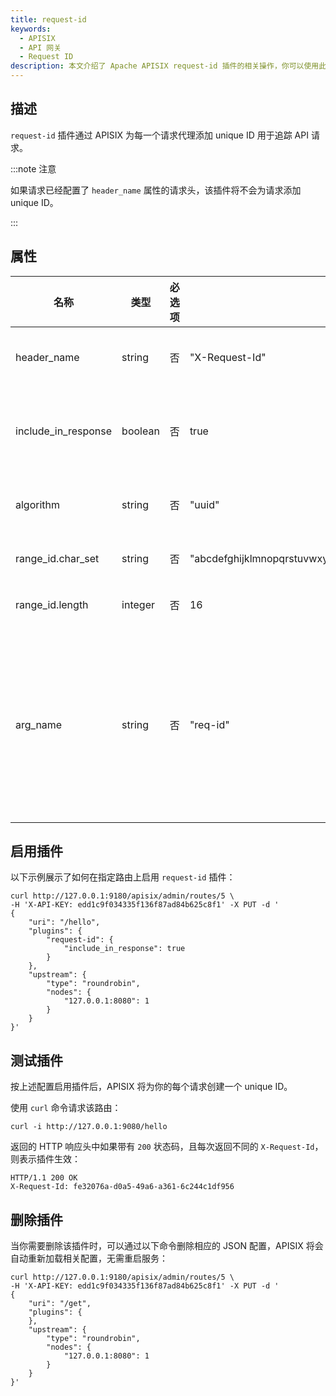 ```yaml
---
title: request-id
keywords:
  - APISIX
  - API 网关
  - Request ID
description: 本文介绍了 Apache APISIX request-id 插件的相关操作，你可以使用此插件为每个请求代理添加 unique ID 来追踪 API 请求。
---
```


<!--
#
# Licensed to the Apache Software Foundation (ASF) under one or more
# contributor license agreements.  See the NOTICE file distributed with
# this work for additional information regarding copyright ownership.
# The ASF licenses this file to You under the Apache License, Version 2.0
# (the "License"); you may not use this file except in compliance with
# the License.  You may obtain a copy of the License at
#
#     http://www.apache.org/licenses/LICENSE-2.0
#
# Unless required by applicable law or agreed to in writing, software
# distributed under the License is distributed on an "AS IS" BASIS,
# WITHOUT WARRANTIES OR CONDITIONS OF ANY KIND, either express or implied.
# See the License for the specific language governing permissions and
# limitations under the License.
#
-->

## 描述

`request-id` 插件通过 APISIX 为每一个请求代理添加 unique ID 用于追踪 API 请求。

:::note 注意

如果请求已经配置了 `header_name` 属性的请求头，该插件将不会为请求添加 unique ID。

:::

## 属性

| 名称                | 类型    | 必选项   | 默认值         | 有效值 | 描述                           |
| ------------------- | ------- | -------- | -------------- | ------ | ------------------------------ |
| header_name         | string  | 否 | "X-Request-Id" |                       | unique ID 的请求头的名称。         |
| include_in_response | boolean | 否 | true          |                       | 当设置为 `true` 时，将 unique ID 加入返回头。 |
| algorithm           | string  | 否 | "uuid"         | ["uuid", "nanoid", "range_id"] | 指定的 unique ID 生成算法。 |
| range_id.char_set      | string | 否 | "abcdefghijklmnopqrstuvwxyzABCDEFGHIGKLMNOPQRSTUVWXYZ0123456789| 字符串长度最小为 6 | range_id 算法的字符集 |
| range_id.length    | integer | 否 | 16             | 最小值为 6 | range_id 算法的 id 长度 |
| arg_name            | string  | 否     | "req-id"       |                                 | 当设置了这个参数时,从请求头获取 unique ID 失败时,使用该参数名从 query string 里获取 unique ID 。 |

## 启用插件

以下示例展示了如何在指定路由上启用 `request-id` 插件：

```shell
curl http://127.0.0.1:9180/apisix/admin/routes/5 \
-H 'X-API-KEY: edd1c9f034335f136f87ad84b625c8f1' -X PUT -d '
{
    "uri": "/hello",
    "plugins": {
        "request-id": {
            "include_in_response": true
        }
    },
    "upstream": {
        "type": "roundrobin",
        "nodes": {
            "127.0.0.1:8080": 1
        }
    }
}'
```

## 测试插件

按上述配置启用插件后，APISIX 将为你的每个请求创建一个 unique ID。

使用 `curl` 命令请求该路由：

```shell
curl -i http://127.0.0.1:9080/hello
```

返回的 HTTP 响应头中如果带有 `200` 状态码，且每次返回不同的 `X-Request-Id`，则表示插件生效：

```shell
HTTP/1.1 200 OK
X-Request-Id: fe32076a-d0a5-49a6-a361-6c244c1df956
```

## 删除插件

当你需要删除该插件时，可以通过以下命令删除相应的 JSON 配置，APISIX 将会自动重新加载相关配置，无需重启服务：

```shell
curl http://127.0.0.1:9180/apisix/admin/routes/5 \
-H 'X-API-KEY: edd1c9f034335f136f87ad84b625c8f1' -X PUT -d '
{
    "uri": "/get",
    "plugins": {
    },
    "upstream": {
        "type": "roundrobin",
        "nodes": {
            "127.0.0.1:8080": 1
        }
    }
}'
```
